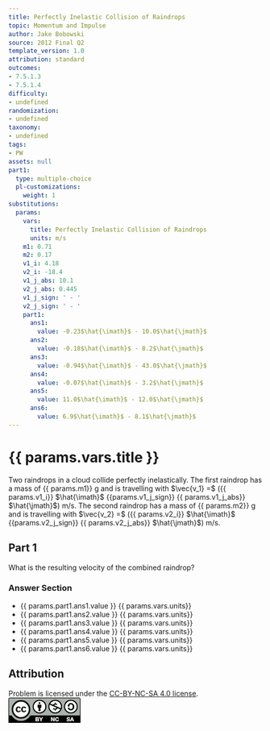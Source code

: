 ```yaml
---
title: Perfectly Inelastic Collision of Raindrops
topic: Momentum and Impulse
author: Jake Bobowski
source: 2012 Final Q2
template_version: 1.0
attribution: standard
outcomes:
- 7.5.1.3
- 7.5.1.4
difficulty:
- undefined
randomization:
- undefined
taxonomy:
- undefined
tags:
- PW
assets: null
part1:
  type: multiple-choice
  pl-customizations:
    weight: 1
substitutions:
  params:
    vars:
      title: Perfectly Inelastic Collision of Raindrops
      units: m/s
    m1: 0.71
    m2: 0.17
    v1_i: 4.18
    v2_i: -18.4
    v1_j_abs: 10.1
    v2_j_abs: 0.445
    v1_j_sign: ' - '
    v2_j_sign: ' - '
    part1:
      ans1:
        value: -0.23$\hat{\imath}$ - 10.0$\hat{\jmath}$
      ans2:
        value: -0.18$\hat{\imath}$ - 8.2$\hat{\jmath}$
      ans3:
        value: -0.94$\hat{\imath}$ - 43.0$\hat{\jmath}$
      ans4:
        value: -0.07$\hat{\imath}$ - 3.2$\hat{\jmath}$
      ans5:
        value: 11.0$\hat{\imath}$ - 12.0$\hat{\jmath}$
      ans6:
        value: 6.9$\hat{\imath}$ - 8.1$\hat{\jmath}$
---
```

# {{ params.vars.title }}
Two raindrops in a cloud collide perfectly inelastically. The first raindrop has a mass of {{ params.m1}} g and is travelling with $\vec{v_1} =$ ({{ params.v1_i}} $\hat{\imath}$ {{params.v1_j_sign}} {{ params.v1_j_abs}} $\hat{\jmath}$) m/s.
The second raindrop has a mass of {{ params.m2}} g and is travelling with $\vec{v_2} =$ ({{ params.v2_i}} $\hat{\imath}$ {{params.v2_j_sign}} {{ params.v2_j_abs}} $\hat{\jmath}$) m/s.

## Part 1

What is the resulting velocity of the combined raindrop?

### Answer Section

- {{ params.part1.ans1.value }} {{ params.vars.units}}
- {{ params.part1.ans2.value }} {{ params.vars.units}}
- {{ params.part1.ans3.value }} {{ params.vars.units}}
- {{ params.part1.ans4.value }} {{ params.vars.units}}
- {{ params.part1.ans5.value }} {{ params.vars.units}}
- {{ params.part1.ans6.value }} {{ params.vars.units}}

## Attribution

Problem is licensed under the [CC-BY-NC-SA 4.0 license](https://creativecommons.org/licenses/by-nc-sa/4.0/).<br> ![The Creative Commons 4.0 license requiring attribution-BY, non-commercial-NC, and share-alike-SA license.](https://raw.githubusercontent.com/firasm/bits/master/by-nc-sa.png)